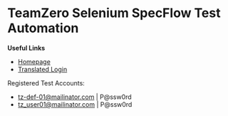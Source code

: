 # TeamZero Selenium SpecFlow Test Automation

**Useful Links**
- [Homepage]('https://teamzeroweb.azurewebsites.net/')
- [Translated Login]('https://teamzeroweb.azurewebsites.net/fil')

Registered Test Accounts:
- tz-def-01@mailinator.com | P@ssw0rd
- tz_user01@mailinator.com | P@ssw0rd
